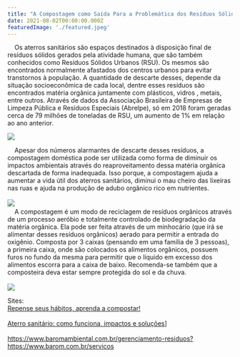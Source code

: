 ```yaml
---
title: "A Compostagem como Saída Para a Problemática dos Resíduos Sólidos no Brasil"
date: 2021-08-02T00:00:00.000Z
featuredImage: './featured.jpeg'
---
```


<p>
  <span style="font-weight: 400;">
      Os aterros sanitários são espaços destinados à disposição final de resíduos sólidos gerados pela atividade humana, que são também conhecidos como Resíduos Sólidos Urbanos (RSU). Os mesmos são encontrados normalmente afastados dos centros urbanos para evitar transtornos à população. A quantidade de descarte desses, depende da situação socioeconômica de cada local, dentre esses resíduos são encontrados matéria orgânica juntamente com plásticos, vidros , metais, entre outros. Através de dados da Associação Brasileira de Empresas de Limpeza Pública e Resíduos Especiais (Abrelpe), só em 2018 foram geradas cerca de 79 milhões de toneladas de RSU, um aumento de 1% em relação ao ano anterior.
  </span>
</p>
<p>
  <img class="aligncenter" src="https://media.giphy.com/media/2p15M2c5lmc7u/giphy.gif" />
</p>
<p>
  <span style="font-weight: 400;">
      Apesar dos números alarmantes de descarte desses resíduos, a compostagem doméstica pode ser utilizada como forma de diminuir os impactos ambientais através do reaproveitamento dessa matéria orgânica descartada de forma inadequada. Isso porque, a compostagem ajuda a aumentar a vida útil dos aterros sanitários, diminui o mau cheiro das lixeiras nas ruas e ajuda na produção de adubo orgânico rico em nutrientes.
  </span>
  <span style="font-weight: 400;"><br /></span>
  <span style="font-weight: 400;"><br /></span>
  <a href="https://media.giphy.com/media/lr2W8YlTsV0JexsOiP/giphy.gif">
    <span style="font-weight: 400;">
      <img class="aligncenter" src="https://media.giphy.com/media/lr2W8YlTsV0JexsOiP/giphy.gif" />
    </span>
    <span style="font-weight: 400;"><br /></span>
  </a>
  <span style="font-weight: 400;">
      A compostagem é um modo de reciclagem de resíduos orgânicos através de um processo aeróbio e totalmente controlado de biodegradação da matéria orgânica. Ela pode ser feita através de um minhocário (que irá se alimentar desses resíduos orgânicos) aerado para permitir a entrada do oxigênio. Composta por 3 caixas (pensando em uma família de 3 pessoas), a primeira caixa, onde são colocados os alimentos orgânicos, possuem furos no fundo da mesma para permitir que o líquido em excesso dos alimentos escorra para a caixa de baixo. Recomenda-se também que a composteira deva estar sempre protegida do sol e da chuva.
  </span>
  <span style="font-weight: 400;"><br /></span>
  <span style="font-weight: 400;"><br /></span>
  <a href="https://media.giphy.com/media/esnc3dzOLEfmkkFKX0/giphy.gif">
    <span style="font-weight: 400;">
      <img class="aligncenter" src="https://media.giphy.com/media/esnc3dzOLEfmkkFKX0/giphy.gif" />
    </span>
  </a>
</p>
<p>
  <span style="font-weight: 400;">Sites:<br /></span>
  <a href="https://esf.org.br/compostagem/">
    <span style="font-weight: 400;">Repense seus hábitos, aprenda a compostar!</span>
    <span style="font-weight: 400;"><br /></span>
    <span style="font-weight: 400;"><br /></span>
  </a>
  <a href="https://www.ecycle.com.br/7954-aterro-sanitario.html">
    <span style="font-weight: 400;">Aterro sanitário: como funciona, impactos e soluções</span>]
    <span style="font-weight: 400;"><br /></span>
    <span style="font-weight: 400;"><br /></span>
  </a>
  <a href="https://www.baromambiental.com.br/gerenciamento-residuos?https://www.barom.com.br/servicos">
    <span style="font-weight: 400;">https://www.baromambiental.com.br/gerenciamento-residuos?https://www.barom.com.br/servicos</span>
    <span style="font-weight: 400;"><br /></span>
  </a>
</p>

